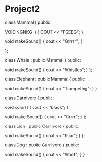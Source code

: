 # Project2

class Mammal {
  public: 
  
  VOID NGNKG ()
  {
    COUT << "FGEEG";
  }
  
  void makeSound()
  {
    cout << "Grrrrr";
  }

};

class Whale : public Mammal
{
  public:
  
  void makeSound()
  {
    cout << "Whistles";
  }
};

class Elephant : public Mammal
{
  public:
  
  void makeSound()
  {
    cout << "Trumpeting";
  }
}

class Carnivore
{
  public:
  
  void color()
  {
    cout << "black";
  }
  
  void make Sound()
  {
    cout << "Grrrr";
  }
};

class Lion : public Carnivore
{
  public:
  
  void makeSound()
  {
    cout << "Roar";
  }
};

class Dog : public Carnivore
{
  public:
  
  void makeSound()
  {
    cout << "Woof";
  }
}
